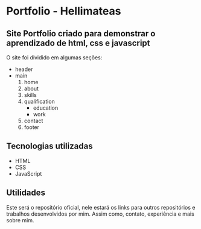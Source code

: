 # Portfolio - Hellimateas
## Site Portfolio criado para demonstrar o aprendizado de html, css e javascript
<p> 
  O site foi dividido em algumas seções:
  <ul>
    <li>header
    <li>main
      <ol>
        <li>home
        <li>about
        <li>skills
        <li>qualification
          <ul>
            <li>education
            <li>work
          </ul>
        <li>contact
        <li>footer
      </ol>
  </ul>
  
</p>

## Tecnologias utilizadas
  <ul>
    <li> HTML
    <li> CSS
    <li> JavaScript
  </ul>
  
## Utilidades

<p>
  Este será o repositório oficial, nele estará os links para outros repositórios e trabalhos desenvolvidos por mim. Assim como, contato, experiência e mais sobre mim.
</p>
